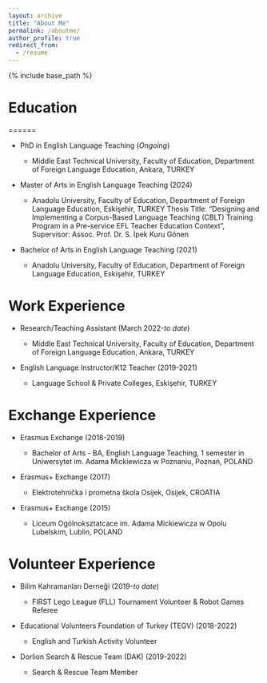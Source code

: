 ```yaml
---
layout: archive
title: "About Me"
permalink: /aboutme/
author_profile: true
redirect_from:
  - /resume
---
```


{% include base_path %}

# Education
======
* PhD in English Language Teaching (<var>Ongoing</var>)
  * Middle East Technical University, Faculty of Education, Department of Foreign Language Education, Ankara, TURKEY


* Master of Arts in English Language Teaching (2024)
  * Anadolu University, Faculty of Education, Department of Foreign Language Education, Eskişehir, TURKEY
    Thesis Title: “Designing and Implementing a Corpus-Based Language Teaching (CBLT) Training Program in a Pre-service EFL Teacher Education Context”, Supervisor: Assoc. Prof. Dr. S. İpek Kuru Gönen

  
* Bachelor of Arts in English Language Teaching (2021)
  * Anadolu University, Faculty of Education, Department of Foreign Language Education, Eskişehir, TURKEY



Work Experience
======
* Research/Teaching Assistant (March 2022-<var>to date</var>)
  * Middle East Technical University, Faculty of Education, Department of Foreign Language Education, Ankara, TURKEY

    
* English Language Instructor/K12 Teacher (2019-2021)
  * Language School & Private Colleges, Eskişehir, TURKEY



Exchange Experience
======
* Erasmus Exchange (2018-2019)
  * Bachelor of Arts - BA, English Language Teaching, 1 semester in Uniwersytet im. Adama Mickiewicza w Poznaniu, Poznań, POLAND

* Erasmus+ Exchange (2017)
  * Elektrotehnička i prometna škola Osijek, Osijek, CROATIA
    
* Erasmus+ Exchange (2015)
  * Liceum Ogólnoksztatcace im. Adama Mickiewicza w Opolu Lubelskim, Lublin, POLAND
  



Volunteer Experience
======
* Bilim Kahramanları Derneği (2019-<var>to date</var>)
  * FIRST Lego League (FLL) Tournament Volunteer & Robot Games Referee 

* Educational Volunteers Foundation of Turkey (TEGV) (2018-2022)
  * English and Turkish Activity Volunteer
    
* Dorlion Search & Rescue Team (DAK) (2019-2022)
  * Search & Rescue Team Member
